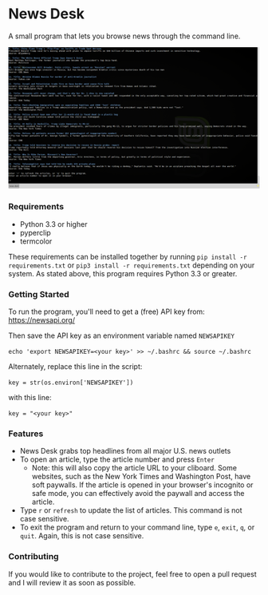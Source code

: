 # News Desk

A small program that lets you browse news through the command line.

![news-desk](https://raw.githubusercontent.com/jbonatakis/news-desk/master/images/news-desk-screenshot.png)


### Requirements

* Python 3.3 or higher
* pyperclip 
* termcolor

These requirements can be installed together by running `pip install -r requirements.txt` or `pip3 install -r requirements.txt` depending on your system. As stated above, this program requires Python 3.3 or greater.

### Getting Started

To run the program, you'll need to get a (free) API key from: https://newsapi.org/

Then save the API key as an environment variable named `NEWSAPIKEY`

`echo 'export NEWSAPIKEY=<your key>' >> ~/.bashrc && source ~/.bashrc`

Alternately, replace this line in the script:

`key = str(os.environ['NEWSAPIKEY'])`

with this line:

`key = "<your key>"`


### Features

* News Desk grabs top headlines from all major U.S. news outlets
* To open an article, type the article number and press `Enter`
  * Note: this will also copy the article URL to your cliboard. Some websites, such as the New York Times and Washington Post, have soft paywalls. If the article is opened in your browser's incognito or safe mode, you can effectively avoid the paywall and access the article.
* Type `r` or `refresh` to update the list of articles. This command is not case sensitive.
* To exit the program and return to your command line, type `e`, `exit`, `q`, or `quit`. Again, this is not case sensitive.


### Contributing

If you would like to contribute to the project, feel free to open a pull request and I will review it as soon as possible.

